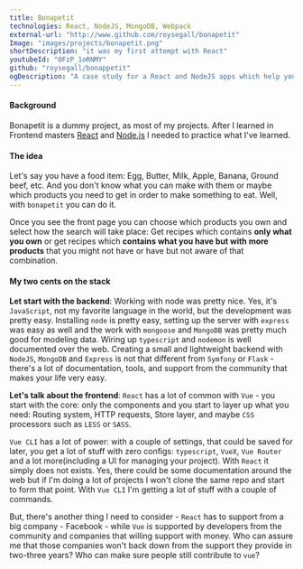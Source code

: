 ```yaml
---
title: Bonapetit
technologies: React, NodeJS, MongoDB, Webpack
external-url: "http://www.github.com/roysegall/bonapetit"
Image: "images/projects/bonapetit.png"
shortDescription: "it was my first attempt with React"
youtubeId: "OFzP_1oRNMY"
github: "roysegall/bonappetit"
ogDescription: "A case study for a React and NodeJS apps which help you to know what you should cook"
---
```

#### Background
Bonapetit is a dummy project, as most of my projects. After I learned in Frontend masters 
[React](https://frontendmasters.com/courses/complete-react-v4/) and 
[Node.js](https://frontendmasters.com/courses/node-js/) I 
needed to practice what I've learned.

#### The idea
Let's say you have a food item: Egg, Butter, Milk, Apple, Banana, Ground beef, etc. And you don't know what you can make
with them or maybe which products you need to get in order to make something to eat. Well, with `bonapetit` you can do 
it. 

Once you see the front page you can choose which products you own and select how the search will take place: Get recipes
which contains **only what you own** or get recipes which **contains what you have but with more products** that you 
might not have or have but not aware of that combination.

#### My two cents on the stack

**Let start with the backend**: Working with node was pretty nice. Yes, it's `JavaScript`, not my favorite language in 
the world, but the development was pretty easy. Installing `node` is pretty easy, setting up the server with `express` 
was easy as well and the work with `mongoose` and `MongoDB` was pretty much good for modeling data. Wiring up 
`typescript` and `nodemon` is well documented over the web. Creating a small and lightweight backend with `NodeJS`, 
`MongoDB` and 
`Express` is not that different from `Symfony` or `Flask` - there's a lot of documentation, tools, and support from the
community that makes your life very easy.

**Let's talk about the frontend**: `React` has a lot of common with `Vue` - you start with the core: only the components
and you start to layer up what you need: Routing system, HTTP requests, Store layer, and maybe `CSS` processors such as
`LESS` or `SASS`. 

`Vue CLI` has a lot of power: with a couple of settings, that could be saved for later, you get a lot of stuff with zero
configs: `typescript`, `VueX`, `Vue Router` and a lot more(including a UI for managing your project). With `React` it 
simply does not exists. Yes, there could be some documentation around the web but if I'm doing a lot of projects I 
won't clone the same repo and start to form that point. With `Vue CLI` I'm getting a lot of stuff with a couple of 
commands.

But, there's another thing I need to consider - `React` has to support from a big company - Facebook - while `Vue` is 
supported by developers from the community and companies that willing support with money. Who can assure me that those 
companies won't back down from the support they provide in two-three years? Who can make sure people still contribute 
to `vue`?
